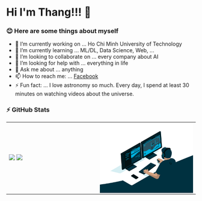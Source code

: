 # Hi I'm Thang!!! 👋
### :blush: Here are some things about myself
- 🔭 I’m currently working on ... Ho Chi Minh University of Technology
- 🌱 I’m currently learning ... ML/DL, Data Science, Web, ...
- 👯 I’m looking to collaborate on ... every company about AI
- 🤔 I’m looking for help with ... everything in life
- 💬 Ask me about ... anything 
- 📫 How to reach me: ... [Facebook](https://www.facebook.com/thang.huu.94651774)
- ⚡ Fun fact: ... I love astronomy so much. Every day, I spend at least 30 minutes on watching videos about the universe. 

### :zap: GitHub Stats

<table>
<tr>
  <td width="48%">
    <img src="https://github-readme-stats.vercel.app/api?username=HuuThang-1402&show_icons=true&hide=contribs,issues&hide_border=true" />
    <img src="https://github-readme-stats.vercel.app/api/top-langs/?username=HuuThang-1402&layout=compact&show_icons=true&hide_border=true" />
  </td>
  <td width="52%"><img alt="gif" align="right" src="https://github.com/CodexploreRepo/CodexploreRepo/blob/4b03702a4b5f9f9770b6aee0fb4c8e6d76e81522/.github/assets/coding.gif"/></td>
</tr>
<table>
